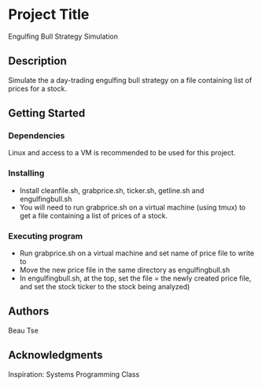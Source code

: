 # Project Title

Engulfing Bull Strategy Simulation

## Description

Simulate the a day-trading engulfing bull strategy on a file containing list of prices for a stock.

## Getting Started

### Dependencies

Linux and access to a VM is recommended to be used for this project.

### Installing

* Install cleanfile.sh, grabprice.sh, ticker.sh, getline.sh and engulfingbull.sh
* You will need to run grabprice.sh on a virtual machine (using tmux) to get a file containing a list of prices of a stock.

### Executing program

* Run grabprice.sh on a virtual machine and set name of price file to write to
* Move the new price file in the same directory as engulfingbull.sh
* In engulfingbull.sh, at the top, set the file = the newly created price file, and set the stock ticker to the stock being analyzed)

## Authors

Beau Tse


## Acknowledgments

Inspiration: Systems Programming Class

